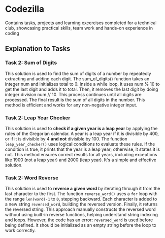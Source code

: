 # Codezilla
Contains tasks, projects and learning excercises completed for a technical club, showcasing practical skills, team work and hands-on experience in coding

## Explanation to Tasks
### Task 2: Sum of Digits
This solution is used to find the sum of digits of a number by repeatedly extracting and adding each digit. The sum_of_digits() function takes an integer num and initializes total to 0. Inside a while loop, it uses num % 10 to get the last digit and adds it to total. Then, it removes the last digit by doing integer division num // 10. This process continues until all digits are processed. The final result is the sum of all digits in the number. This method is efficient and works for any non-negative integer input.

### Task 2: Leap Year Checker
This solution is used to **check if a given year is a leap year** by applying the rules of the Gregorian calendar. A year is a leap year if it is divisible by 400, or if it is divisible by 4 **and not** divisible by 100. The function `leap_year_checker()` uses logical conditions to evaluate these rules. If the condition is true, it prints that the year is a leap year; otherwise, it states it is not. This method ensures correct results for all years, including exceptions like 1900 (not a leap year) and 2000 (leap year). It's a simple and effective solution.

### Task 2: Word Reverse
This solution is used to **reverse a given word** by iterating through it from the last character to the first. The function `reverse_word()` uses a `for` loop with the range `len(word)-1` to `0`, stepping backward. Each character is added to a new string `reversed_word`, building the reversed version. Finally, it returns the reversed string. This approach manually constructs the reversed word without using built-in reverse functions, helping understand string indexing and loops. However, the code has an error: `reversed_word` is used before being defined. It should be initialized as an empty string before the loop to work correctly.
